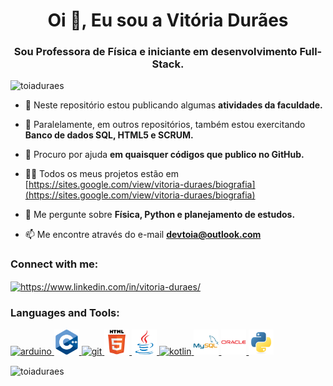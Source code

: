 <h1 align="center">Oi 👋, Eu sou a Vitória Durães</h1>
<h3 align="center">Sou Professora de Física e iniciante em desenvolvimento Full-Stack.</h3>

<p align="left"> <img src="https://komarev.com/ghpvc/?username=toiaduraes&label=Profile%20views&color=0e75b6&style=flat" alt="toiaduraes" /> </p>

- 🔭 Neste repositório estou publicando algumas **atividades da faculdade.**

- 🌱 Paralelamente, em outros repositórios, também estou exercitando **Banco de dados SQL, HTML5 e SCRUM.**

- 🤝 Procuro por ajuda **em quaisquer códigos que publico no GitHub.**

- 👨‍💻 Todos os meus projetos estão em [https://sites.google.com/view/vitoria-duraes/biografia](https://sites.google.com/view/vitoria-duraes/biografia)

- 💬 Me pergunte sobre **Física, Python e planejamento de estudos.**

- 📫 Me encontre através do e-mail **devtoia@outlook.com**

<h3 align="left">Connect with me:</h3>
<p align="left">
<a href="https://linkedin.com/in/https://www.linkedin.com/in/vitoria-duraes/" target="blank"><img align="center" src="https://raw.githubusercontent.com/rahuldkjain/github-profile-readme-generator/master/src/images/icons/Social/linked-in-alt.svg" alt="https://www.linkedin.com/in/vitoria-duraes/" height="30" width="40" /></a>
</p>

<h3 align="left">Languages and Tools:</h3>
<p align="left"> <a href="https://www.arduino.cc/" target="_blank" rel="noreferrer"> <img src="https://cdn.worldvectorlogo.com/logos/arduino-1.svg" alt="arduino" width="40" height="40"/> </a> <a href="https://www.w3schools.com/cpp/" target="_blank" rel="noreferrer"> <img src="https://raw.githubusercontent.com/devicons/devicon/master/icons/cplusplus/cplusplus-original.svg" alt="cplusplus" width="40" height="40"/> </a> <a href="https://git-scm.com/" target="_blank" rel="noreferrer"> <img src="https://www.vectorlogo.zone/logos/git-scm/git-scm-icon.svg" alt="git" width="40" height="40"/> </a> <a href="https://www.w3.org/html/" target="_blank" rel="noreferrer"> <img src="https://raw.githubusercontent.com/devicons/devicon/master/icons/html5/html5-original-wordmark.svg" alt="html5" width="40" height="40"/> </a> <a href="https://www.java.com" target="_blank" rel="noreferrer"> <img src="https://raw.githubusercontent.com/devicons/devicon/master/icons/java/java-original.svg" alt="java" width="40" height="40"/> </a> <a href="https://kotlinlang.org" target="_blank" rel="noreferrer"> <img src="https://www.vectorlogo.zone/logos/kotlinlang/kotlinlang-icon.svg" alt="kotlin" width="40" height="40"/> </a> <a href="https://www.mysql.com/" target="_blank" rel="noreferrer"> <img src="https://raw.githubusercontent.com/devicons/devicon/master/icons/mysql/mysql-original-wordmark.svg" alt="mysql" width="40" height="40"/> </a> <a href="https://www.oracle.com/" target="_blank" rel="noreferrer"> <img src="https://raw.githubusercontent.com/devicons/devicon/master/icons/oracle/oracle-original.svg" alt="oracle" width="40" height="40"/> </a> <a href="https://www.python.org" target="_blank" rel="noreferrer"> <img src="https://raw.githubusercontent.com/devicons/devicon/master/icons/python/python-original.svg" alt="python" width="40" height="40"/> </a> </p>

<p><img align="center" src="https://github-readme-stats.vercel.app/api/top-langs?username=toiaduraes&show_icons=true&locale=en&layout=compact" alt="toiaduraes" /></p>
